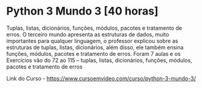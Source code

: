 # Python 3 Mundo 3 [40 horas]
 Tuplas, listas, dicionários, funções, módulos, pacotes e tratamento de erros.
O terceiro mundo apresenta as estruturas de dados, muito importantes para qualquer linguagem, o professor explicou sobre as estruturas de tuplas, listas, dicionários, além disso, ele também ensina funções, módulos, pacotes e tratamento de erros.
Foram 7 aulas e os Exercícios vão do 72 ao 115 – tuplas, listas, dicionários, funções, módulos, pacotes e tratamento de erros


Link do Curso - https://www.cursoemvideo.com/curso/python-3-mundo-3/
